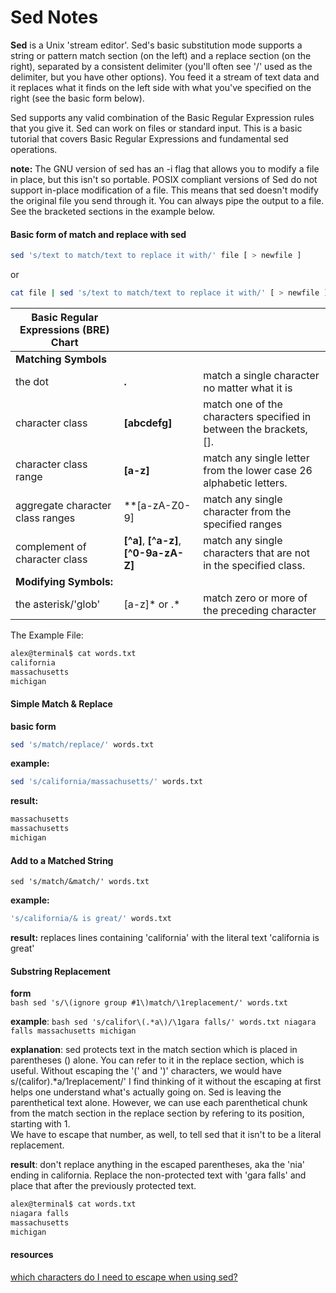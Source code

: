 Sed Notes
=========

**Sed** is a Unix 'stream editor'. Sed's basic substitution mode supports a string or pattern match section (on the left)  and a replace section (on the right), separated by a consistent delimiter (you'll often see '/' used as the delimiter, but you have other options).  You feed it a stream of text data and it replaces what it finds on the left side with what you've specified on the right (see the basic form below).  

Sed supports any valid combination of the Basic Regular Expression rules that you give it.  Sed can work on files or standard input. This is a basic tutorial that covers Basic Regular Expressions and fundamental sed operations.

**note:** The GNU version of sed has an -i flag that allows you to modify a file in place, but this isn't so portable.  POSIX compliant versions of Sed do not support in-place modification of a file.  This means that sed doesn't modify the original file you send through it.  You can always pipe the output to a file.  See the bracketed sections in the example below.

#### Basic form of match and replace with sed

```bash
sed 's/text to match/text to replace it with/' file [ > newfile ]
```

or 

```bash
cat file | sed 's/text to match/text to replace it with/' [ > newfile ]
```


| Basic Regular Expressions (BRE) Chart  | | |
|---------------|-------------------|--------|
|**Matching Symbols** |
| the dot | **.** | match a single character no matter what it is |
| character class | **[abcdefg]** | match one of the characters specified in between the brackets, [].|
|character class range | **[a-z]** |  match any single letter from the lower case 26 alphabetic letters.|
| aggregate character class ranges | **[a-zA-Z0-9] | match any single character from the specified ranges |
| complement of character class| **[^a]**, **[^a-z]**, **[^0-9a-zA-Z]** | match any single characters that are not in the specified class.|
| **Modifying Symbols:** |
| the asterisk/'glob' |  [a-z]\* or .\*  | match zero or more of the preceding character|

The Example File:

```bash
alex@terminal$ cat words.txt
california
massachusetts
michigan
```

#### Simple Match & Replace

**basic form**

```bash
sed 's/match/replace/' words.txt
```
    
**example:**  
        
```bash
sed 's/california/massachusetts/' words.txt
```

**result:** 
```bash
massachusetts
massachusetts
michigan
```

#### Add to a Matched String

```sed 's/match/&match/' words.txt```

**example:**

```bash
's/california/& is great/' words.txt
```

**result:** replaces lines containing 'california' with the literal text 'california is great'
    
#### Substring Replacement
    
**form**    
    ```bash
    sed 's/\(ignore group #1\)match/\1replacement/' words.txt
    ```
    
**example**: 
    ```bash
    sed 's/califor\(.*a\)/\1gara falls/' words.txt
    niagara falls
    massachusetts
    michigan
    ```
    
**explanation**: 
sed protects text in the match section which is placed in parentheses () alone.
You can refer to it in the replace section, which is useful.
Without escaping the '(' and ')' characters, we would have s/(califor).*a/1replacement/'
I find thinking of it without the escaping at first helps one understand what's actually going on.  Sed is leaving the parenthetical text alone.
However, we can use each parenthetical chunk from the match section in the replace section by refering to its position, starting with 1.  
We have to escape that number, as well, to tell sed that it isn't to be a literal replacement.
    
**result**: don't replace anything in the escaped parentheses, aka the 'nia' ending in california. 
Replace the non-protected text with 'gara falls' and place that after the previously protected text.

```bash
alex@terminal$ cat words.txt
niagara falls
massachusetts
michigan
```    

#### resources

[which characters do I need to escape when using sed?](http://unix.stackexchange.com/questions/32907/what-characters-do-i-need-to-escape-when-using-sed-in-a-sh-script)
